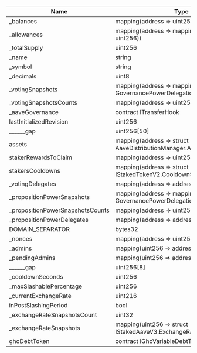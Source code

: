 | Name                                | Type                                                                                   | Slot | Offset | Bytes |
|-------------------------------------|----------------------------------------------------------------------------------------|------|--------|-------|
| _balances                           | mapping(address => uint256)                                                            | 0    | 0      | 32    |
| _allowances                         | mapping(address => mapping(address => uint256))                                        | 1    | 0      | 32    |
| _totalSupply                        | uint256                                                                                | 2    | 0      | 32    |
| _name                               | string                                                                                 | 3    | 0      | 32    |
| _symbol                             | string                                                                                 | 4    | 0      | 32    |
| _decimals                           | uint8                                                                                  | 5    | 0      | 1     |
| _votingSnapshots                    | mapping(address => mapping(uint256 => struct GovernancePowerDelegationERC20.Snapshot)) | 6    | 0      | 32    |
| _votingSnapshotsCounts              | mapping(address => uint256)                                                            | 7    | 0      | 32    |
| _aaveGovernance                     | contract ITransferHook                                                                 | 8    | 0      | 20    |
| lastInitializedRevision             | uint256                                                                                | 9    | 0      | 32    |
| ______gap                           | uint256[50]                                                                            | 10   | 0      | 1600  |
| assets                              | mapping(address => struct AaveDistributionManager.AssetData)                           | 60   | 0      | 32    |
| stakerRewardsToClaim                | mapping(address => uint256)                                                            | 61   | 0      | 32    |
| stakersCooldowns                    | mapping(address => struct IStakedTokenV2.CooldownSnapshot)                             | 62   | 0      | 32    |
| _votingDelegates                    | mapping(address => address)                                                            | 63   | 0      | 32    |
| _propositionPowerSnapshots          | mapping(address => mapping(uint256 => struct GovernancePowerDelegationERC20.Snapshot)) | 64   | 0      | 32    |
| _propositionPowerSnapshotsCounts    | mapping(address => uint256)                                                            | 65   | 0      | 32    |
| _propositionPowerDelegates          | mapping(address => address)                                                            | 66   | 0      | 32    |
| DOMAIN_SEPARATOR                    | bytes32                                                                                | 67   | 0      | 32    |
| _nonces                             | mapping(address => uint256)                                                            | 68   | 0      | 32    |
| _admins                             | mapping(uint256 => address)                                                            | 69   | 0      | 32    |
| _pendingAdmins                      | mapping(uint256 => address)                                                            | 70   | 0      | 32    |
| ______gap                           | uint256[8]                                                                             | 71   | 0      | 256   |
| _cooldownSeconds                    | uint256                                                                                | 79   | 0      | 32    |
| _maxSlashablePercentage             | uint256                                                                                | 80   | 0      | 32    |
| _currentExchangeRate                | uint216                                                                                | 81   | 0      | 27    |
| inPostSlashingPeriod                | bool                                                                                   | 81   | 27     | 1     |
| _exchangeRateSnapshotsCount         | uint32                                                                                 | 81   | 28     | 4     |
| _exchangeRateSnapshots              | mapping(uint256 => struct IStakedAaveV3.ExchangeRateSnapshot)                          | 82   | 0      | 32    |
| ghoDebtToken                        | contract IGhoVariableDebtTokenTransferHook                                             | 83   | 0      | 20    |

